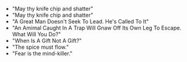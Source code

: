 * "May thy knife chip and shatter"
* "May thy knife chip and shatter"
* "A Great Man Doesn't Seek To Lead. He's Called To It"
* "An Amimal Caught In A Trap Will Gnaw Off Its Own Leg To Escape. What Will You Do?"
* "When Is A Gift Not A Gift?"
* "The spice must flow."
* "Fear is the mind-killer."
